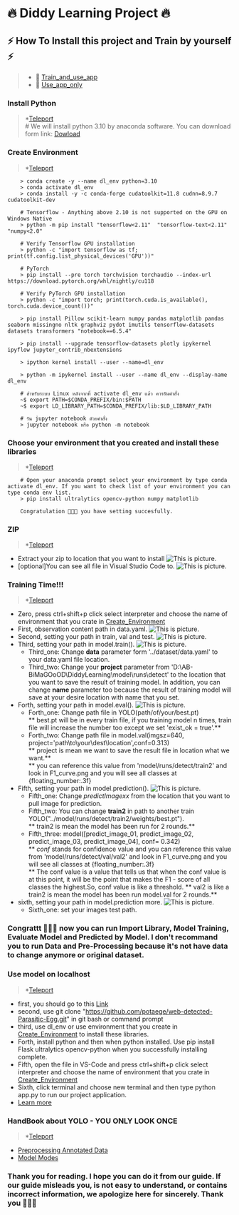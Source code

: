 # :fire: Diddy Learning Project :fire:

## :zap: How To Install this project and Train by yourself :zap:

> * :milky_way: [Train_and_use_app](#install-python)
> * :crystal_ball: [Use_app_only](#use-model-on-localhost)

### Install Python
> *[Teleport](#fire-diddy-learning-project-fire)<br>
    # We will install python 3.10 by anaconda software. You can download form link: [Dowload](https://www.anaconda.com/download)

### Create Environment
> *[Teleport](#fire-diddy-learning-project-fire)
```
    > conda create -y --name dl_env python=3.10
    > conda activate dl_env
    > conda install -y -c conda-forge cudatoolkit=11.8 cudnn=8.9.7 cudatoolkit-dev

    # Tensorflow - Anything above 2.10 is not supported on the GPU on Windows Native
    > python -m pip install "tensorflow<2.11"  "tensorflow-text<2.11"  "numpy<2.0" 

    # Verify Tensorflow GPU installation
    > python -c "import tensorflow as tf; print(tf.config.list_physical_devices('GPU'))"

    # PyTorch
    > pip install --pre torch torchvision torchaudio --index-url https://download.pytorch.org/whl/nightly/cu118

    # Verify PyTorch GPU installation
    > python -c "import torch; print(torch.cuda.is_available(), torch.cuda.device_count())"

    > pip install Pillow scikit-learn numpy pandas matplotlib pandas seaborn missingno nltk graphviz pydot imutils tensorflow-datasets datasets transformers "notebook==6.5.4"

    > pip install --upgrade tensorflow-datasets plotly ipykernel ipyflow jupyter_contrib_nbextensions

    > ipython kernel install --user --name=dl_env

    > python -m ipykernel install --user --name dl_env --display-name dl_env

    # สำหรับระบบ Linux หลังจากที่ activate dl_env แล้ว ควรรันคำสั่ง
    ~$ export PATH=$CONDA_PREFIX/bin:$PATH
    ~$ export LD_LIBRARY_PATH=$CONDA_PREFIX/lib:$LD_LIBRARY_PATH

    # รัน jupyter notebook ดัวยคำสั่ง
    > jupyter notebook หรือ python -m notebook
```

### Choose your environment that you created and install these libraries
> *[Teleport](#fire-diddy-learning-project-fire)
```
    # Open your anaconda prompt select your environment by type conda activate dl_env. If you want to check list of your environment you can type conda env list.
    > pip install ultralytics opencv-python numpy matplotlib

    Congratulation 🎉🎉🎉 you have setting succesfully.
```

### ZIP
> *[Teleport](#fire-diddy-learning-project-fire)<br>
- Extract your zip to location that you want to install
![This is picture.](/Image_step_project/afterExtractZip.png "Go Go GOD!!!")
- [optional]You can see all file in Visual Studio Code to.
![This is picture.](/Image_step_project/inVisualStudioCode.png "Hi VS-Code")

### Training Time!!!
> *[Teleport](#fire-diddy-learning-project-fire)
- Zero, press ctrl+shift+p click select interpreter and choose the name of environment that you crate in [Create_Environment](#create-environment)
- First, observation content path in data.yaml.
![This is picture.](/Image_step_project/datadotyam.png "yummy")
- Second, setting your path in train, val and test.
![This is picture.](/Image_step_project/changePath.png "change it")
- Third, setting your path in model.train().
![This is picture.](/Image_step_project/modelTraining.png "change it")
    - Third_one: Change __data__ parameter form '../dataset/data.yaml' to your data.yaml file location.
    - Third_two: Change your __project__ parameter from 'D:\\AB-BiMaGOoOD\\DiddyLearning\\model\\runs\\detect' to the location that you want to save the result of training model. In addition, you can change __name__ parameter too because the result of training model will save at your desire location with name that you set.
- Forth, setting your path in model.eval().
![This is picture.](/Image_step_project/modelEval.png "change it")
    - Forth_one: Change path file in YOLO(path/of/your/best.pt)<br>
    ** best.pt will be in every train file, if you training model n times, train file will increase the number too except we set 'exist_ok = true'.**
    - Forth_two: Change path file in model.val(imgsz=640, project='path\\to\\your\\dest\\location',conf=0.313)<br>
    ** project is mean we want to save the result file in location what we want.**<br>
    ** you can reference this value from 'model/runs/detect/train2' and look in F1_curve.png and you will see all classes at {floating_number:.3f}
- Fifth, setting your path in model.prediction().
![This is picture.](/Image_step_project/predict.png "change it")
    - Fifth_one: Change _predictImagexx_ from the location that you want to pull image for prediction.
    - Fifth_two: You can change __train2__ in path to another train YOLO("../model/runs/detect/train2/weights/best.pt").<br>
    ** train2 is mean the model has been run for 2 rounds.**
    - Fifth_three: model([predict_image_01, predict_image_02, predict_image_03, predict_image_04], conf= 0.342)<br>
    ** _conf_ stands for confidence value and you can reference this value from 'model/runs/detect/val/val2' and look in F1_curve.png and you will see all classes at {floating_number:.3f}<br>
    ** The conf value is a value that tells us that when the conf value is at this point, it will be the point that makes the F1 - score of all classes the highest.So, conf value is like a threshold.
    ** val2 is like a train2 is mean the model has been run model.val for 2 rounds.**
- sixth, setting your path in model.prediction more.
![This is picture.](/Image_step_project/lastPredict.png "change it")
    - Sixth_one: set your images test path.

### Congrattt 🎉🎉🎉 now you can run Import Library, Model Training, Evaluate Model and Predicted by Model. I don't recommand you to run Data and Pre-Processing because it's not have data to change anymore or original dataset.

### Use model on localhost
> *[Teleport](#fire-diddy-learning-project-fire)
- first, you should go to this [Link](https://github.com/potaege/web-detected-Parasitic-Egg.git)
- second, use git clone "https://github.com/potaege/web-detected-Parasitic-Egg.git" in git bash or command prompt
- third, use dl_env or use environment that you create in [Create_Environment](#create-environment) to install these libraries.
- Forth, install python and then when python installed. Use pip install Flask ultralytics opencv-python when you successfully installing complete.
- Fifth, open the file in VS-Code and press ctrl+shift+p click select interpreter and choose the name of environment that you crate in [Create_Environment](#create-environment)
- Sixth, click terminal and choose new terminal and then type python app.py to run our project application.
- [Learn more](https://github.com/potaege/web-detected-Parasitic-Egg.git)

### HandBook about YOLO - YOU ONLY LOOK ONCE
> *[Teleport](#fire-diddy-learning-project-fire)
- [Preprocessing Annotated Data](https://docs.ultralytics.com/guides/preprocessing_annotated_data/#resizing-images)
- [Model Modes](https://docs.ultralytics.com/modes/train/#apple-silicon-mps-training)

### Thank you for reading. I hope you can do it from our guide. If our guide misleads you, is not easy to understand, or contains incorrect information, we apologize here for sincerely. Thank you 🙏🙏🙏

